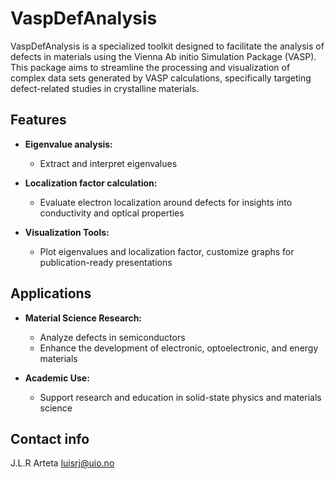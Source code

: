 # VaspDefAnalysis

VaspDefAnalysis is a specialized toolkit designed to facilitate the analysis of defects in materials using the Vienna Ab initio Simulation Package (VASP). This package aims to streamline the processing and visualization of complex data sets generated by VASP calculations, specifically targeting defect-related studies in crystalline materials.

## Features
- **Eigenvalue analysis:**
  - Extract and interpret eigenvalues

- **Localization factor calculation:**
  - Evaluate electron localization around defects for insights into conductivity and optical properties

- **Visualization Tools:**
  - Plot eigenvalues and localization factor, customize graphs for publication-ready presentations

## Applications

- **Material Science Research:**
  - Analyze defects in semiconductors
  - Enhance the development of electronic, optoelectronic, and energy materials

- **Academic Use:**
  - Support research and education in solid-state physics and materials science

## Contact info

J.L.R Arteta 
luisrj@uio.no 
